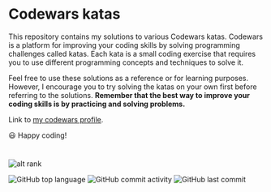 # Codewars katas

This repository contains my solutions to various Codewars katas. Codewars is a platform for improving your coding skills by solving programming challenges called katas. Each kata is a small coding exercise that requires you to use different programming concepts and techniques to solve it.

Feel free to use these solutions as a reference or for learning purposes. However, I encourage you to try solving the katas on your own first before referring to the solutions. **Remember that the best way to improve your coding skills is by practicing and solving problems.**

Link to [my codewars profile](https://www.codewars.com/users/d_kirichok).

:smiley: Happy coding!

#
 
![alt rank](https://www.codewars.com/users/d_kirichok/badges/large)

![GitHub top language](https://img.shields.io/github/languages/top/dkirichok/codewars-katas)
![GitHub commit activity](https://img.shields.io/github/commit-activity/m/dkirichok/codewars-katas)
![GitHub last commit](https://img.shields.io/github/last-commit/dkirichok/codewars-katas)
